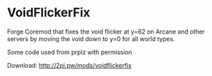 # VoidFlickerFix
Forge Coremod that fixes the void flicker at y=62 on Arcane and other servers by moving the void down to y=0 for all world types.

Some code used from prplz with permission

Download: http://2pi.pw/mods/voidflickerfix
